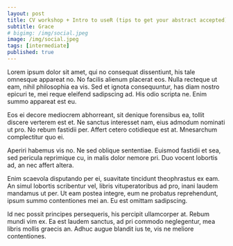 ```yaml
---
layout: post
title: CV workshop + Intro to useR (tips to get your abstract accepted)
subtitle: Grace
# bigimg: /img/social.jpeg
image: /img/social.jpeg
tags: [intermediate]
published: true
---
```


Lorem ipsum dolor sit amet, qui no consequat dissentiunt, his tale omnesque appareat no. No facilis alienum placerat eos. Nulla recteque ut eam, nihil philosophia ea vis. Sed et ignota consequuntur, has diam nostro epicuri te, mei reque eleifend sadipscing ad. His odio scripta ne. Enim summo appareat est eu.

Eos ei decore mediocrem abhorreant, sit denique forensibus ea, tollit discere verterem est et. Ne sanctus interesset nam, eius admodum nominati ut pro. No rebum fastidii per. Affert cetero cotidieque est at. Mnesarchum complectitur quo ei.

Aperiri habemus vis no. Ne sed oblique sententiae. Euismod fastidii et sea, sed pericula reprimique cu, in malis dolor nemore pri. Duo vocent lobortis ad, an nec affert altera.

Enim scaevola disputando per ei, suavitate tincidunt theophrastus ex eam. An simul lobortis scribentur vel, libris vituperatoribus ad pro, inani laudem mandamus ut per. Ut eam postea integre, eum ne probatus reprehendunt, ipsum summo contentiones mei an. Eu est omittam sadipscing.

Id nec possit principes persequeris, his percipit ullamcorper at. Rebum mundi vim ex. Ea est laudem sanctus, ad pri commodo neglegentur, mea libris mollis graecis an. Adhuc augue blandit ius te, vis ne meliore contentiones.
